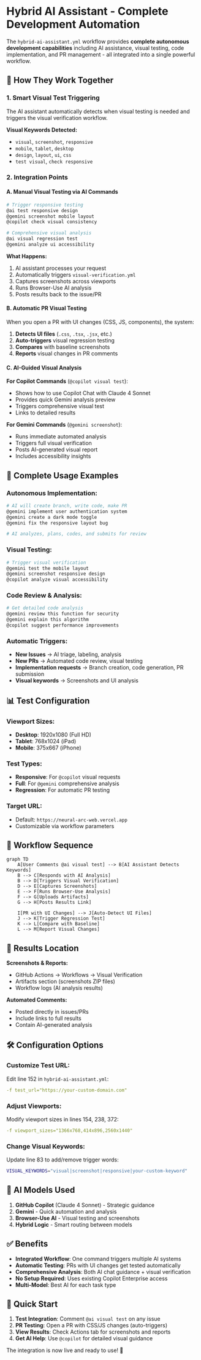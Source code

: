 # Hybrid AI Assistant - Complete Development Automation

The `hybrid-ai-assistant.yml` workflow provides **complete autonomous development capabilities** including AI assistance, visual testing, code implementation, and PR management - all integrated into a single powerful workflow.

## 🔗 **How They Work Together**

### **1. Smart Visual Test Triggering**

The AI assistant automatically detects when visual testing is needed and triggers the visual verification workflow.

**Visual Keywords Detected:**
- `visual`, `screenshot`, `responsive`
- `mobile`, `tablet`, `desktop`
- `design`, `layout`, `ui`, `css`
- `test visual`, `check responsive`

### **2. Integration Points**

#### **A. Manual Visual Testing via AI Commands**

```bash
# Trigger responsive testing
@ai test responsive design
@gemini screenshot mobile layout
@copilot check visual consistency

# Comprehensive visual analysis
@ai visual regression test
@gemini analyze ui accessibility
```

**What Happens:**
1. AI assistant processes your request
2. Automatically triggers `visual-verification.yml`
3. Captures screenshots across viewports
4. Runs Browser-Use AI analysis
5. Posts results back to the issue/PR

#### **B. Automatic PR Visual Testing**

When you open a PR with UI changes (CSS, JS, components), the system:

1. **Detects UI files** (`.css`, `.tsx`, `.jsx`, etc.)
2. **Auto-triggers** visual regression testing
3. **Compares** with baseline screenshots
4. **Reports** visual changes in PR comments

#### **C. AI-Guided Visual Analysis**

**For Copilot Commands** (`@copilot visual test`):
- Shows how to use Copilot Chat with Claude 4 Sonnet
- Provides quick Gemini analysis preview
- Triggers comprehensive visual test
- Links to detailed results

**For Gemini Commands** (`@gemini screenshot`):
- Runs immediate automated analysis
- Triggers full visual verification
- Posts AI-generated visual report
- Includes accessibility insights

## 🎯 **Complete Usage Examples**

### **Autonomous Implementation:**

```bash
# AI will create branch, write code, make PR
@gemini implement user authentication system
@gemini create a dark mode toggle
@gemini fix the responsive layout bug

# AI analyzes, plans, codes, and submits for review
```

### **Visual Testing:**

```bash
# Trigger visual verification
@gemini test the mobile layout
@gemini screenshot responsive design
@copilot analyze visual accessibility
```

### **Code Review & Analysis:**

```bash
# Get detailed code analysis
@gemini review this function for security
@gemini explain this algorithm
@copilot suggest performance improvements
```

### **Automatic Triggers:**

- **New Issues** → AI triage, labeling, analysis
- **New PRs** → Automated code review, visual testing
- **Implementation requests** → Branch creation, code generation, PR submission
- **Visual keywords** → Screenshots and UI analysis

## 📊 **Test Configuration**

### **Viewport Sizes:**
- **Desktop**: 1920x1080 (Full HD)
- **Tablet**: 768x1024 (iPad)
- **Mobile**: 375x667 (iPhone)

### **Test Types:**
- **Responsive**: For `@copilot` visual requests
- **Full**: For `@gemini` comprehensive analysis
- **Regression**: For automatic PR testing

### **Target URL:**
- Default: `https://neural-arc-web.vercel.app`
- Customizable via workflow parameters

## 🔄 **Workflow Sequence**

```mermaid
graph TD
    A[User Comments @ai visual test] --> B[AI Assistant Detects Keywords]
    B --> C[Responds with AI Analysis]
    B --> D[Triggers Visual Verification]
    D --> E[Captures Screenshots]
    E --> F[Runs Browser-Use Analysis]
    F --> G[Uploads Artifacts]
    G --> H[Posts Results Link]
    
    I[PR with UI Changes] --> J[Auto-Detect UI Files]
    J --> K[Trigger Regression Test]
    K --> L[Compare with Baseline]
    L --> M[Report Visual Changes]
```

## 📁 **Results Location**

**Screenshots & Reports:**
- GitHub Actions → Workflows → Visual Verification
- Artifacts section (screenshots ZIP files)
- Workflow logs (AI analysis results)

**Automated Comments:**
- Posted directly in issues/PRs
- Include links to full results
- Contain AI-generated analysis

## 🛠️ **Configuration Options**

### **Customize Test URL:**
Edit line 152 in `hybrid-ai-assistant.yml`:
```yaml
-f test_url="https://your-custom-domain.com"
```

### **Adjust Viewports:**
Modify viewport sizes in lines 154, 238, 372:
```yaml
-f viewport_sizes="1366x768,414x896,2560x1440"
```

### **Change Visual Keywords:**
Update line 83 to add/remove trigger words:
```bash
VISUAL_KEYWORDS="visual|screenshot|responsive|your-custom-keyword"
```

## 🎨 **AI Models Used**

1. **GitHub Copilot** (Claude 4 Sonnet) - Strategic guidance
2. **Gemini** - Quick automation and analysis
3. **Browser-Use AI** - Visual testing and screenshots
4. **Hybrid Logic** - Smart routing between models

## ✅ **Benefits**

- **Integrated Workflow**: One command triggers multiple AI systems
- **Automatic Testing**: PRs with UI changes get tested automatically
- **Comprehensive Analysis**: Both AI chat guidance + visual verification
- **No Setup Required**: Uses existing Copilot Enterprise access
- **Multi-Model**: Best AI for each task type

## 🚀 **Quick Start**

1. **Test Integration**: Comment `@ai visual test` on any issue
2. **PR Testing**: Open a PR with CSS/JS changes (auto-triggers)
3. **View Results**: Check Actions tab for screenshots and reports
4. **Get AI Help**: Use `@copilot` for detailed visual guidance

The integration is now live and ready to use! 🎉